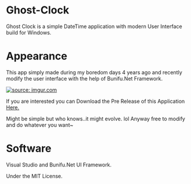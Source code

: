 

# Ghost-Clock
Ghost Clock is a simple DateTime application with modern User Interface build for Windows. 

# Appearance

This app simply made during my boredom days 4 years ago and recently modify the user interface with the help of Bunifu.Net Framework.

<a href="http://imgur.com/IE5f7rU"><img src="http://i.imgur.com/IE5f7rU.png" title="source: imgur.com" /></a>

If you are interested you can Download the Pre Release of this Application <a href="https://github.com/Akihisa17/Ghost-Clock/releases"> Here. </a>

Might be simple but who knows..it might evolve. lol Anyway free to modify and do whatever you want~

# Software
Visual Studio and Bunifu.Net UI Framework.

Under the MIT License.
